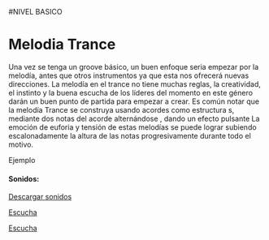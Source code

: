 
#NIVEL BASICO


# Melodia Trance 

Una vez se tenga un groove básico, un buen enfoque seria empezar por la melodía, antes que  otros instrumentos ya que esta nos ofrecerá nuevas direcciones.
La melodía en el trance no tiene muchas reglas, la creatividad, el instinto y la buena escucha de los líderes del momento en este género darán un buen punto de partida para empezar a crear.
Es común notar que la melodía Trance se construya  usando  acordes como estructura s, mediante dos notas  del acorde alternándose , dando un efecto pulsante
La emoción de euforia y tensión de estas melodías se puede lograr subiendo escalonadamente la altura de las notas progresivamente durante todo el motivo.

Ejemplo


#### Sonidos:[]() []()
[Descargar sonidos]()


[Escucha]() 



[Escucha]() 

